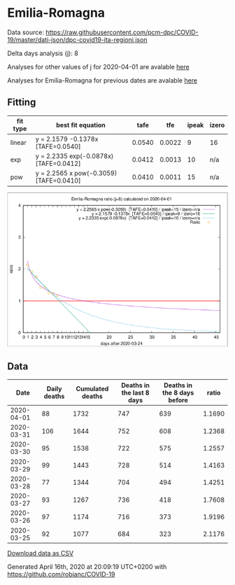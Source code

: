 # Emilia-Romagna

Data source: https://raw.githubusercontent.com/pcm-dpc/COVID-19/master/dati-json/dpc-covid19-ita-regioni.json

Delta days analysis (j): 8

Analyses for other values of j for 2020-04-01 are avalable [here](../2020-04-01/README.md)

Analyses for Emilia-Romagna for previous dates are avalable [here](../README.md)

## Fitting 
|fit type|best fit equation|tafe|tfe|ipeak|izero|
|-------|-----|--------|------|---|---|
|linear|y = 2.1579 -0.1378x  [TAFE=0.0540]|0.0540|0.0022|9|16|
|exp|y = 2.2335 exp(-0.0878x)  [TAFE=0.0412]|0.0412|0.0013|10|n/a|
|pow|y = 2.2565 x pow(-0.3059)  [TAFE=0.0410]|0.0410|0.0011|15|n/a|

![Plot](COVID-19_emilia-romagna_j8_2020-04-01.png)

## Data
|Date|Daily deaths|Cumulated deaths|Deaths in the last 8 days|Deaths in the 8 days before|ratio|
|----|----------|-----------|-------|--------------------|-----|
|2020-04-01|88|1732|747|639|1.1690|
|2020-03-31|106|1644|752|608|1.2368|
|2020-03-30|95|1538|722|575|1.2557|
|2020-03-29|99|1443|728|514|1.4163|
|2020-03-28|77|1344|704|494|1.4251|
|2020-03-27|93|1267|736|418|1.7608|
|2020-03-26|97|1174|716|373|1.9196|
|2020-03-25|92|1077|684|323|2.1176|

[Download data as CSV](COVID-19_emilia-romagna_j8_2020-04-01.csv)

Generated April 16th, 2020 at 20:09:19 UTC+0200 with https://github.com/robianc/COVID-19
